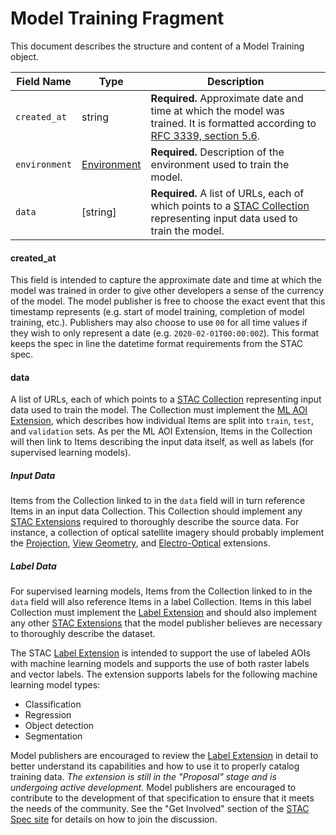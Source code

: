 # Model Training Fragment

This document describes the structure and content of a Model Training object.

| Field Name          | Type                | Description                                                           |
|---------------------|---------------------|-----------------------------------------------------------------------|
| `created_at`        | string              | **Required.** Approximate date and time at which the model was trained. It is formatted according to [RFC 3339, section 5.6].  |
| `environment`       | [Environment]       | **Required.** Description of the environment used to train the model. |
| `data`              | [string]            | **Required.** A list of URLs, each of which points to a [STAC Collection] representing input data used to train the model. |

#### created_at

This field is intended to capture the approximate date and time at which the model was trained in order to give 
other developers a sense of the currency of the model. The model publisher is free to choose the exact event that 
this timestamp represents (e.g. start of model training, completion of model training, etc.). Publishers may also 
choose to use `00` for all time values if they wish to only represent a date (e.g.
`2020-02-01T00:00:00Z`). This format keeps the spec in line the datetime format requirements from
the STAC spec.

#### data

A list of URLs, each of which points to a [STAC Collection] representing input data used to train
the model. The Collection must implement the [ML AOI Extension], which describes how individual
Items are split into `train`, `test`, and `validation` sets. As per the ML AOI Extension, Items 
in the Collection will then link to Items describing the input data itself, as well as labels (for 
supervised learning models). 

##### Input Data

Items from the Collection linked to in the `data` field will in turn reference Items in an input data
Collection. This Collection should implement any [STAC Extensions] required to thoroughly describe 
the source data. For instance, a collection of optical satellite imagery should probably implement 
the [Projection], [View Geometry], and [Electro-Optical] extensions.

##### Label Data

For supervised learning models, Items from the Collection linked to in the `data` field will also
reference Items in a label Collection. Items in this label Collection must implement the [Label 
Extension] and should also implement any other [STAC Extensions] that the model publisher 
believes are necessary to thoroughly describe the dataset.

The STAC [Label Extension] is intended to support the use of labeled AOIs with machine learning models and supports 
the use of both raster labels and vector labels. The extension supports labels for the following machine learning model 
types:

* Classification
* Regression
* Object detection
* Segmentation

Model publishers are encouraged to review the [Label Extension] in detail to better understand its capabilities and how
to use it to properly catalog training data. *The extension is still in the "Proposal" stage and is undergoing active 
development.* Model publishers are encouraged to contribute to the development of that specification to ensure that it 
meets the needs of the community. See the "Get Involved" section of the [STAC Spec site] for details on how to join the 
discussion.


[RFC 3339, section 5.6]: https://tools.ietf.org/html/rfc3339#section-5.6
[STAC Collection]: https://github.com/radiantearth/stac-spec/tree/master/collection-spec
[Environment]: ../environment/environment-fragment.md
[STAC Extensions]: https://stac-extensions.github.io/
[Projection]: https://github.com/stac-extensions/projection
[View Geometry]: https://github.com/stac-extensions/view
[Electro-Optical]: https://github.com/stac-extensions/eo
[Label Extension]: https://github.com/stac-extensions/label
[Input Datasets]: #input-datasets
[STAC Spec site]: https://stacspec.org/
[ML AOI Extension]: https://github.com/azavea/stac-ml-aoi-extension/tree/master/ml-aoi
